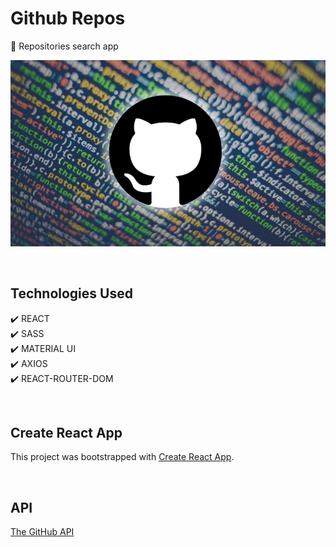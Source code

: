# Github Repos

:mag_right: Repositories search app

<p align="center">
  <kbd>
    <img src="./src/public/github.png"></img>
  </kbd>
</p>

&nbsp;

## Technologies Used

✔️ REACT\
✔️ SASS\
✔️ MATERIAL UI\
✔️ AXIOS\
✔️ REACT-ROUTER-DOM

&nbsp;

## Create React App

This project was bootstrapped with [Create React App](https://github.com/facebook/create-react-app).

&nbsp;

## API

<a href="https://docs.github.com/en/rest/search#search-repositories">The GitHub API</a>